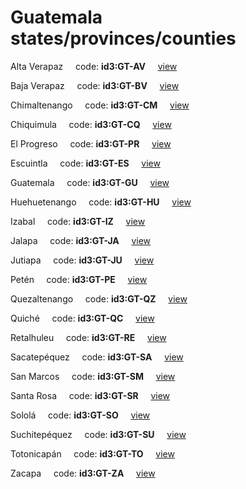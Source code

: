 # Guatemala states/provinces/counties
Alta Verapaz&nbsp;&nbsp;&nbsp;&nbsp;&nbsp;code: **id3:GT-AV**&nbsp;&nbsp;&nbsp;&nbsp;&nbsp;[view](../export/geojson/medium/id3/gt/av.geojson)&nbsp;&nbsp;&nbsp;&nbsp;&nbsp;


Baja Verapaz&nbsp;&nbsp;&nbsp;&nbsp;&nbsp;code: **id3:GT-BV**&nbsp;&nbsp;&nbsp;&nbsp;&nbsp;[view](../export/geojson/medium/id3/gt/bv.geojson)&nbsp;&nbsp;&nbsp;&nbsp;&nbsp;


Chimaltenango&nbsp;&nbsp;&nbsp;&nbsp;&nbsp;code: **id3:GT-CM**&nbsp;&nbsp;&nbsp;&nbsp;&nbsp;[view](../export/geojson/medium/id3/gt/cm.geojson)&nbsp;&nbsp;&nbsp;&nbsp;&nbsp;


Chiquimula&nbsp;&nbsp;&nbsp;&nbsp;&nbsp;code: **id3:GT-CQ**&nbsp;&nbsp;&nbsp;&nbsp;&nbsp;[view](../export/geojson/medium/id3/gt/cq.geojson)&nbsp;&nbsp;&nbsp;&nbsp;&nbsp;


El Progreso&nbsp;&nbsp;&nbsp;&nbsp;&nbsp;code: **id3:GT-PR**&nbsp;&nbsp;&nbsp;&nbsp;&nbsp;[view](../export/geojson/medium/id3/gt/pr.geojson)&nbsp;&nbsp;&nbsp;&nbsp;&nbsp;


Escuintla&nbsp;&nbsp;&nbsp;&nbsp;&nbsp;code: **id3:GT-ES**&nbsp;&nbsp;&nbsp;&nbsp;&nbsp;[view](../export/geojson/medium/id3/gt/es.geojson)&nbsp;&nbsp;&nbsp;&nbsp;&nbsp;


Guatemala&nbsp;&nbsp;&nbsp;&nbsp;&nbsp;code: **id3:GT-GU**&nbsp;&nbsp;&nbsp;&nbsp;&nbsp;[view](../export/geojson/medium/id3/gt/gu.geojson)&nbsp;&nbsp;&nbsp;&nbsp;&nbsp;


Huehuetenango&nbsp;&nbsp;&nbsp;&nbsp;&nbsp;code: **id3:GT-HU**&nbsp;&nbsp;&nbsp;&nbsp;&nbsp;[view](../export/geojson/medium/id3/gt/hu.geojson)&nbsp;&nbsp;&nbsp;&nbsp;&nbsp;


Izabal&nbsp;&nbsp;&nbsp;&nbsp;&nbsp;code: **id3:GT-IZ**&nbsp;&nbsp;&nbsp;&nbsp;&nbsp;[view](../export/geojson/medium/id3/gt/iz.geojson)&nbsp;&nbsp;&nbsp;&nbsp;&nbsp;


Jalapa&nbsp;&nbsp;&nbsp;&nbsp;&nbsp;code: **id3:GT-JA**&nbsp;&nbsp;&nbsp;&nbsp;&nbsp;[view](../export/geojson/medium/id3/gt/ja.geojson)&nbsp;&nbsp;&nbsp;&nbsp;&nbsp;


Jutiapa&nbsp;&nbsp;&nbsp;&nbsp;&nbsp;code: **id3:GT-JU**&nbsp;&nbsp;&nbsp;&nbsp;&nbsp;[view](../export/geojson/medium/id3/gt/ju.geojson)&nbsp;&nbsp;&nbsp;&nbsp;&nbsp;


Petén&nbsp;&nbsp;&nbsp;&nbsp;&nbsp;code: **id3:GT-PE**&nbsp;&nbsp;&nbsp;&nbsp;&nbsp;[view](../export/geojson/medium/id3/gt/pe.geojson)&nbsp;&nbsp;&nbsp;&nbsp;&nbsp;


Quezaltenango&nbsp;&nbsp;&nbsp;&nbsp;&nbsp;code: **id3:GT-QZ**&nbsp;&nbsp;&nbsp;&nbsp;&nbsp;[view](../export/geojson/medium/id3/gt/qz.geojson)&nbsp;&nbsp;&nbsp;&nbsp;&nbsp;


Quiché&nbsp;&nbsp;&nbsp;&nbsp;&nbsp;code: **id3:GT-QC**&nbsp;&nbsp;&nbsp;&nbsp;&nbsp;[view](../export/geojson/medium/id3/gt/qc.geojson)&nbsp;&nbsp;&nbsp;&nbsp;&nbsp;


Retalhuleu&nbsp;&nbsp;&nbsp;&nbsp;&nbsp;code: **id3:GT-RE**&nbsp;&nbsp;&nbsp;&nbsp;&nbsp;[view](../export/geojson/medium/id3/gt/re.geojson)&nbsp;&nbsp;&nbsp;&nbsp;&nbsp;


Sacatepéquez&nbsp;&nbsp;&nbsp;&nbsp;&nbsp;code: **id3:GT-SA**&nbsp;&nbsp;&nbsp;&nbsp;&nbsp;[view](../export/geojson/medium/id3/gt/sa.geojson)&nbsp;&nbsp;&nbsp;&nbsp;&nbsp;


San Marcos&nbsp;&nbsp;&nbsp;&nbsp;&nbsp;code: **id3:GT-SM**&nbsp;&nbsp;&nbsp;&nbsp;&nbsp;[view](../export/geojson/medium/id3/gt/sm.geojson)&nbsp;&nbsp;&nbsp;&nbsp;&nbsp;


Santa Rosa&nbsp;&nbsp;&nbsp;&nbsp;&nbsp;code: **id3:GT-SR**&nbsp;&nbsp;&nbsp;&nbsp;&nbsp;[view](../export/geojson/medium/id3/gt/sr.geojson)&nbsp;&nbsp;&nbsp;&nbsp;&nbsp;


Sololá&nbsp;&nbsp;&nbsp;&nbsp;&nbsp;code: **id3:GT-SO**&nbsp;&nbsp;&nbsp;&nbsp;&nbsp;[view](../export/geojson/medium/id3/gt/so.geojson)&nbsp;&nbsp;&nbsp;&nbsp;&nbsp;


Suchitepéquez&nbsp;&nbsp;&nbsp;&nbsp;&nbsp;code: **id3:GT-SU**&nbsp;&nbsp;&nbsp;&nbsp;&nbsp;[view](../export/geojson/medium/id3/gt/su.geojson)&nbsp;&nbsp;&nbsp;&nbsp;&nbsp;


Totonicapán&nbsp;&nbsp;&nbsp;&nbsp;&nbsp;code: **id3:GT-TO**&nbsp;&nbsp;&nbsp;&nbsp;&nbsp;[view](../export/geojson/medium/id3/gt/to.geojson)&nbsp;&nbsp;&nbsp;&nbsp;&nbsp;


Zacapa&nbsp;&nbsp;&nbsp;&nbsp;&nbsp;code: **id3:GT-ZA**&nbsp;&nbsp;&nbsp;&nbsp;&nbsp;[view](../export/geojson/medium/id3/gt/za.geojson)&nbsp;&nbsp;&nbsp;&nbsp;&nbsp;

